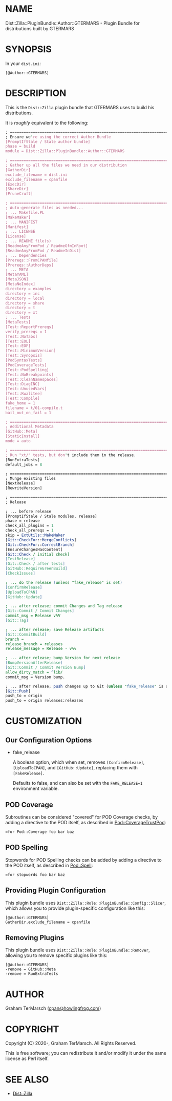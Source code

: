 # NAME

Dist::Zilla::PluginBundle::Author::GTERMARS - Plugin Bundle for distributions built by GTERMARS

# SYNOPSIS

In your `dist.ini`:

```
[@Author::GTERMARS]
```

# DESCRIPTION

This is the `Dist::Zilla` plugin bundle that GTERMARS uses to build his
distributions.

It is _roughly_ equivalent to the following:

```perl
; ==============================================================================
; Ensure we're using the correct Author Bundle
[PromptIfStale / Stale author bundle]
phase = build
module = Dist::Zilla::PluginBundle::Author::GTERMARS

; ==============================================================================
; Gather up all the files we need in our distribution
[GatherDir]
exclude_filename = dist.ini
exclude_filename = cpanfile
[ExecDir]
[ShareDir]
[PruneCruft]

; ==============================================================================
; Auto-generate files as needed...
; ... Makefile.PL
[MakeMaker]
; ... MANIFEST
[Manifest]
; ... LICENSE
[License]
; ... README file(s)
[ReadmeAnyFromPod / ReadmeGfmInRoot]
[ReadmeAnyFromPod / ReadmeInDist]
; ... Dependencies
[Prereqs::FromCPANfile]
[Prereqs::AuthorDeps]
; ... META
[MetaYAML]
[MetaJSON]
[MetaNoIndex]
directory = examples
directory = inc
directory = local
directory = share
directory = t
directory = xt
; ... Tests
[MetaTests]
[Test::ReportPrereqs]
verify_prereqs = 1
[Test::NoTabs]
[Test::EOL]
[Test::EOF]
[Test::MinimumVersion]
[Test::Synopsis]
[PodSyntaxTests]
[PodCoverageTests]
[Test::PodSpelling]
[Test::NoBreakpoints]
[Test::CleanNamespaces]
[Test::DiagINC]
[Test::UnusedVars]
[Test::Kwalitee]
[Test::Compile]
fake_home = 1
filename = t/01-compile.t
bail_out_on_fail = 1

; ==============================================================================
; Additional Metadata
[GitHub::Meta]
[StaticInstall]
mode = auto

; ==============================================================================
; Run "xt/" tests, but don't include them in the release.
[RunExtraTests]
default_jobs = 8

; ==============================================================================
; Munge existing files
[NextRelease]
[RewriteVersion]

; ==============================================================================
; Release

; ... before release
[PromptIfStale / Stale modules, release]
phase = release
check_all_plugins = 1
check_all_prereqs = 1
skip = ExtUtils::MakeMaker
[Git::CheckFor::MergeConflicts]
[Git::CheckFor::CorrectBranch]
[EnsureChangesHasContent]
[Git::Check / initial check]
[TestRelease]
[Git::Check / after tests]
[GitHub::RequireGreenBuild]
[CheckIssues]

; ... do the release (unless "fake_release" is set)
[ConfirmRelease]
[UploadToCPAN]
[GitHub::Update]

; ... after release; commit Changes and Tag release
[Git::Commit / Commit Changes]
commit_msg = Release v%V
[Git::Tag]

; ... after release; save Release artifacts
[Git::CommitBuild]
branch =
release_branch = releases
release_message = Release - v%v

; ... after release; bump Version for next release
[BumpVersionAfterRelease]
[Git::Commit / Commit Version Bump]
allow_dirty_match = ^lib/
commit_msg = Version bump.

; ... after release; push changes up to Git (unless "fake_release" is set)
[Git::Push]
push_to = origin
push_to = origin releases:releases
```

# CUSTOMIZATION

## Our Configuration Options

- fake\_release

    A boolean option, which when set, removes `[ConfirmRelease]`,
    `[UploadToCPAN]`, and `[GitHub::Update]`, replacing them with
    `[FakeRelease]`.

    Defaults to false, and can also be set with the `FAKE_RELEASE=1` environment
    variable.

## POD Coverage

Subroutines can be considered "covered" for POD Coverage checks, by adding a
directive to the POD itself, as described in [Pod::CoverageTrustPod](https://metacpan.org/pod/Pod%3A%3ACoverageTrustPod):

```
=for Pod::Coverage foo bar baz
```

## POD Spelling

Stopwords for POD Spelling checks can be added by adding a directive to the POD
itself, as described in [Pod::Spell](https://metacpan.org/pod/Pod%3A%3ASpell):

```
=for stopwords foo bar baz
```

## Providing Plugin Configuration

This plugin bundle uses `Dist::Zilla::Role::PluginBundle::Config::Slicer`,
which allows you to provide plugin-specific configuration like this:

```
[@Author::GTERMARS]
GatherDir.exclude_filename = cpanfile
```

## Removing Plugins

This plugin bundle uses `Dist::Zilla::Role::PluginBundle::Remover`, allowing
you to remove specific plugins like this:

```
[@Author::GTERMARS]
-remove = GitHub::Meta
-remove = RunExtraTests
```

# AUTHOR

Graham TerMarsch (cpan@howlingfrog.com)

# COPYRIGHT

Copyright (C) 2020-, Graham TerMarsch.  All Rights Reserved.

This is free software; you can redistribute it and/or modify it under the same
license as Perl itself.

# SEE ALSO

- [Dist::Zilla](https://metacpan.org/pod/Dist%3A%3AZilla)
